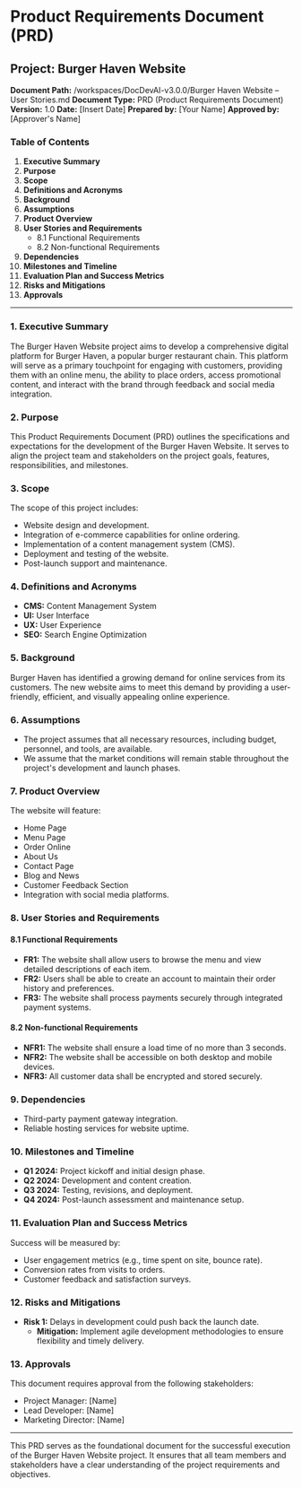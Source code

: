 # Product Requirements Document (PRD)

## Project: Burger Haven Website

**Document Path:** /workspaces/DocDevAI-v3.0.0/Burger Haven Website – User Stories.md
**Document Type:** PRD (Product Requirements Document)
**Version:** 1.0
**Date:** [Insert Date]
**Prepared by:** [Your Name]
**Approved by:** [Approver's Name]

### Table of Contents

1. **Executive Summary**
2. **Purpose**
3. **Scope**
4. **Definitions and Acronyms**
5. **Background**
6. **Assumptions**
7. **Product Overview**
8. **User Stories and Requirements**
   - 8.1 Functional Requirements
   - 8.2 Non-functional Requirements
9. **Dependencies**
10. **Milestones and Timeline**
11. **Evaluation Plan and Success Metrics**
12. **Risks and Mitigations**
13. **Approvals**

---

### 1. Executive Summary

The Burger Haven Website project aims to develop a comprehensive digital platform for Burger Haven, a popular burger restaurant chain. This platform will serve as a primary touchpoint for engaging with customers, providing them with an online menu, the ability to place orders, access promotional content, and interact with the brand through feedback and social media integration.

### 2. Purpose

This Product Requirements Document (PRD) outlines the specifications and expectations for the development of the Burger Haven Website. It serves to align the project team and stakeholders on the project goals, features, responsibilities, and milestones.

### 3. Scope

The scope of this project includes:
- Website design and development.
- Integration of e-commerce capabilities for online ordering.
- Implementation of a content management system (CMS).
- Deployment and testing of the website.
- Post-launch support and maintenance.

### 4. Definitions and Acronyms

- **CMS:** Content Management System
- **UI:** User Interface
- **UX:** User Experience
- **SEO:** Search Engine Optimization

### 5. Background

Burger Haven has identified a growing demand for online services from its customers. The new website aims to meet this demand by providing a user-friendly, efficient, and visually appealing online experience.

### 6. Assumptions

- The project assumes that all necessary resources, including budget, personnel, and tools, are available.
- We assume that the market conditions will remain stable throughout the project's development and launch phases.

### 7. Product Overview

The website will feature:
- Home Page
- Menu Page
- Order Online
- About Us
- Contact Page
- Blog and News
- Customer Feedback Section
- Integration with social media platforms.

### 8. User Stories and Requirements

#### 8.1 Functional Requirements

- **FR1:** The website shall allow users to browse the menu and view detailed descriptions of each item.
- **FR2:** Users shall be able to create an account to maintain their order history and preferences.
- **FR3:** The website shall process payments securely through integrated payment systems.

#### 8.2 Non-functional Requirements

- **NFR1:** The website shall ensure a load time of no more than 3 seconds.
- **NFR2:** The website shall be accessible on both desktop and mobile devices.
- **NFR3:** All customer data shall be encrypted and stored securely.

### 9. Dependencies

- Third-party payment gateway integration.
- Reliable hosting services for website uptime.

### 10. Milestones and Timeline

- **Q1 2024:** Project kickoff and initial design phase.
- **Q2 2024:** Development and content creation.
- **Q3 2024:** Testing, revisions, and deployment.
- **Q4 2024:** Post-launch assessment and maintenance setup.

### 11. Evaluation Plan and Success Metrics

Success will be measured by:
- User engagement metrics (e.g., time spent on site, bounce rate).
- Conversion rates from visits to orders.
- Customer feedback and satisfaction surveys.

### 12. Risks and Mitigations

- **Risk 1:** Delays in development could push back the launch date.
  - **Mitigation:** Implement agile development methodologies to ensure flexibility and timely delivery.

### 13. Approvals

This document requires approval from the following stakeholders:
- Project Manager: [Name]
- Lead Developer: [Name]
- Marketing Director: [Name]

---

This PRD serves as the foundational document for the successful execution of the Burger Haven Website project. It ensures that all team members and stakeholders have a clear understanding of the project requirements and objectives.
